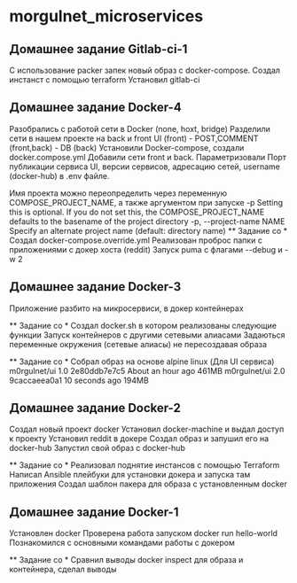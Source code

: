 # morgulnet_microservices
## Домашнее задание Gitlab-ci-1
 С использование packer запек новый образ с docker-compose.
 Создал инстанст с помощью terraform 
 Установил gitlab-ci 

## Домашнее задание Docker-4
 Разобрались с работой сети в Docker (none, hoxt, bridge)
 Разделили сети в нашем проекте на back и front
 UI (front) - POST,COMMENT (front,back) - DB (back)
 Установили Docker-compose, создали docker.compose.yml
 Добавили сети front и back.
 Параметризовали Порт публикации сервиса UI, версии сервисов, адресацию сетей,
 username (docker-hub) в .env файле.
 
 Имя проекта можно переопределить через переменную COMPOSE_PROJECT_NAME, а также аргументом при запуске -p
  Setting this is optional. If you do not set this, the COMPOSE_PROJECT_NAME defaults to the basename of the project directory
 -p, --project-name NAME     Specify an alternate project name (default: directory name)
  ** Задание со *
 Создал docker-compose.override.yml
 Реализован проброс папки с приложениями с докер хоста (reddit)
 Запуск puma с флагами --debug и -w 2

## Домашнее задание Docker-3
 Приложение разбито на микросервиси, в докер контейнерах

 ** Задание со *
 Создал docker.sh в котором реализованы следующие функции
 Запуск контейнеров с другими сетевыми алиасами
 Задаються переменные окружения (сетевые алиасы) не пересоздавая образа

 ** Задание со *
 Собрал образ на основе alpine linux (Для UI сервиса)
 m0rgulnet/ui               1.0                 2e80ddb7e7c5        About an hour ago     461MB
 m0rgulnet/ui               2.0                 9caccaeea0a1        10 seconds ago        194MB

## Домашнее задание Docker-2
 Создал новый проект docker
 Установил docker-machine и выдал доступ к проекту
 Установил reddit в докере
 Создал образ и запушил его на docker-hub
 Запустил свой образ с docker-hub

 ** Задание со *
 Реализовал поднятие инстансов с помощью Terraform
 Написал Ansible плейбуки для установки докера и запуска там приложения
 Создал шаблон пакера для образа с установленным docker

## Домашнее задание Docker-1
 Установлен docker 
 Проверена работа запуском docker run hello-world
 Познакомился с основными командами работы с докером
 
 ** Задание со *
 Сравнил выводы docker inspect для образа и контейнера, сделал выводы
